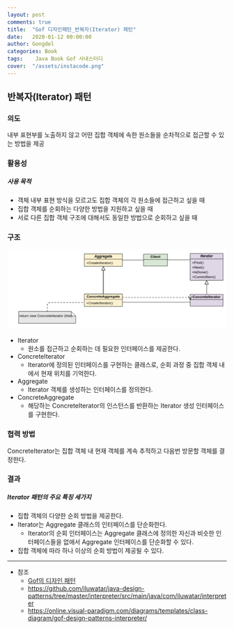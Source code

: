 ```yaml
---
layout: post
comments: true
title:  "Gof 디자인패턴_반복자(Iterator) 패턴"
date:   2020-01-12 00:00:00
author: Gongdel
categories: Book
tags:	 Java Book Gof 사내스터디
cover:  "/assets/instacode.png"
---
```

## 반복자(Iterator) 패턴
### 의도
내부 표현부를 노출하지 않고 어떤 집합 객체에 속한 원소들을 순차적으로 접근할 수 있는 방법을 제공

### 활용성
##### 사용 목적
+ 객체 내부 표현 방식을 모르고도 집합 객체의 각 원소들에 접근하고 싶을 때
+ 집합 객체를 순회하는 다양한 방법을 지원하고 싶을 때
+ 서로 다른 집합 객체 구조에 대해서도 동일한 방법으로 순회하고 싶을 때

### 구조
![alt](/assets/gof/images/gof-design-patterns-iterator.png)

+ Iterator
	- 원소를 접근하고 순회하는 데 필요한 인터페이스를 제공한다.
+ ConcreteIterator
	- Iterator에 정의된 인터페이스를 구현하는 클래스로, 순회 과정 중 집합 객체 내에서 현재 위치를 기억한다.
+ Aggregate
	- Iterator 객체를 생성하는 인터페이스를 정의한다.
+ ConcreteAggregate
	- 해당하는 ConcreteIterator의 인스턴스를 반환하는 Iterator 생성 인터페이스를 구현한다.

### 협력 방법
ConcreteIterator는 집합 객체 내 현재 객체를 계속 추적하고 다음번 방문할 객체를 결정한다.  

### 결과
##### Iterator 패턴의 주요 특징 세가지
+ 집합 객체의 다양한 순회 방법을 제공한다.  
+ Iterator는 Aggregate 클래스의 인터페이스를 단순화한다.  
	+ Iterator의 순회 인터페이스는 Aggregate 클래스에 정의한 자신과 비슷한 인터페이스들을 없애서 Aggregate 인터페이스를 단순화할 수 있다.  
+ 집합 객체에 따라 하나 이상의 순회 방법이 제공될 수 있다.  


---
- 참조
	+ [Gof의 디자인 패턴](https://www.google.com/search?newwindow=1&sxsrf=ACYBGNTM3TLPpNtM8XVERiP7AyPyLDi3sQ%3A1572758465286&ei=wWO-XfOOEcTGmAWs26i4Cw&q=gof%EC%9D%98+%EB%94%94%EC%9E%90%EC%9D%B8%ED%8C%A8%ED%84%B4&oq=gof&gs_l=psy-ab.1.1.35i39l2j0i67j0j0i131l4j0j0i131.1801221.1802149..1803884...0.1..0.188.465.0j3......0....1..gws-wiz.......0i71.wMtI5vf-WEU)	
	+ <https://github.com/iluwatar/java-design-patterns/tree/master/interpreter/src/main/java/com/iluwatar/interpreter>
	+ <https://online.visual-paradigm.com/diagrams/templates/class-diagram/gof-design-patterns-interpreter/>

